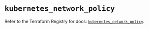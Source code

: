 # `kubernetes_network_policy`

Refer to the Terraform Registry for docs: [`kubernetes_network_policy`](https://registry.terraform.io/providers/hashicorp/kubernetes/2.34.0/docs/resources/network_policy).
